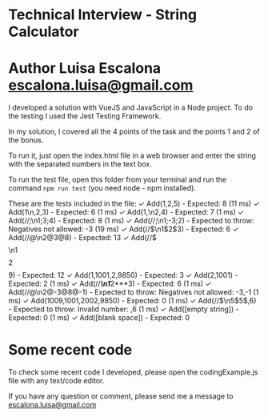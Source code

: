 Technical Interview - String Calculator
=======================================

# Author Luisa Escalona <escalona.luisa@gmail.com>

I developed a solution with VueJS and JavaScript in a Node project. To do the testing I used the Jest Testing Framework. 

In my solution, I covered all the 4 points of the task and the points 1 and 2 of the bonus.

To run it, just open the index.html file in a web browser and enter the string with the separated numbers in the text box.

To run the test file, open this folder from your terminal and run the command `npm run test` (you need node - npm installed).

These are the tests included in the file:
  ✓ Add(1,2,5) - Expected: 8 (11 ms)
  ✓ Add(1\n,2,3) - Expected: 6 (1 ms)
  ✓ Add(1,\n2,4) - Expected: 7 (1 ms)
  ✓ Add(//;\n1;3;4) - Expected: 8 (1 ms)
  ✓ Add(//;\n1;-3;2) - Expected to throw: Negatives not allowed: -3 (19 ms)
  ✓ Add(//$\n1$2$3) - Expected: 6
  ✓ Add(//@\n2@3@8) - Expected: 13
  ✓ Add(//$$$$$\n1$$$$$2$$$$$9) - Expected: 12
  ✓ Add(1,1001,2,9850) - Expected: 3
  ✓ Add(2,1001) - Expected: 2 (1 ms)
  ✓ Add(//***\n1***2***3) - Expected: 6 (1 ms)
  ✓ Add(//@\n2@-3@8@-1) - Expected to throw: Negatives not allowed: -3,-1 (1 ms)
  ✓ Add(1009,1001,2002,9850) - Expected: 0 (1 ms)
  ✓ Add(//$\n5$5$,6) - Expected to throw: Invalid number: ,6 (1 ms)
  ✓ Add([empty string]) - Expected: 0 (1 ms)
  ✓ Add([blank space]) - Expected: 0

# Some recent code

To check some recent code I developed, please open the codingExample.js file with any text/code editor.

If you have any question or comment, please send me a message to escalona.luisa@gmail.com